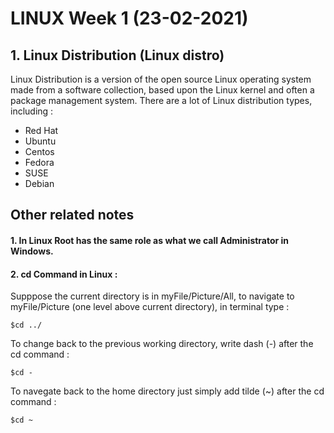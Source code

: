 # LINUX Week 1 (23-02-2021)
## 1. Linux Distribution (Linux distro)
Linux Distribution is a version of the open source Linux operating system made from a software collection, based upon the Linux kernel and often a package management system. There are a lot of Linux distribution types, including :
* Red Hat
* Ubuntu
* Centos
* Fedora
* SUSE
* Debian

## Other related notes
#### 1. In Linux Root has the same role as what we call Administrator in Windows.
#### 2. cd Command in Linux :

Supppose the current directory is in myFile/Picture/All, to navigate to myFile/Picture (one level above current directory), in terminal type :
```
$cd ../
```
To change back to the previous working directory, write dash (-) after the cd command :
```
$cd -
```
To navegate back to the home directory just simply add tilde (~) after the cd command :
```
$cd ~
```
